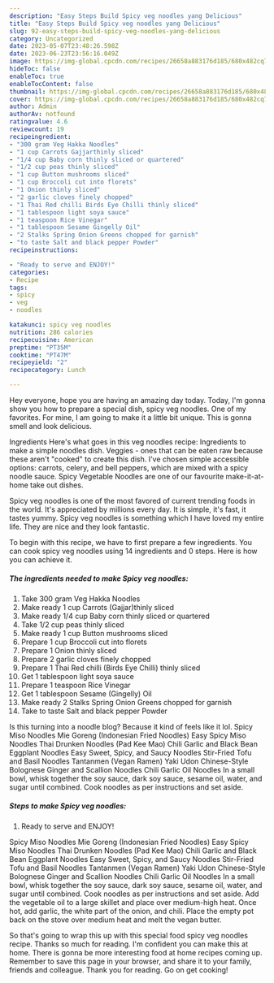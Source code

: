 ```yaml
---
description: "Easy Steps Build Spicy veg noodles yang Delicious"
title: "Easy Steps Build Spicy veg noodles yang Delicious"
slug: 92-easy-steps-build-spicy-veg-noodles-yang-delicious
category: Uncategorized
date: 2023-05-07T23:48:26.598Z
date: 2023-06-23T23:56:16.049Z
image: https://img-global.cpcdn.com/recipes/26658a883176d185/680x482cq70/spicy-veg-noodles-recipe-main-photo.jpg
hideToc: false
enableToc: true
enableTocContent: false
thumbnail: https://img-global.cpcdn.com/recipes/26658a883176d185/680x482cq70/spicy-veg-noodles-recipe-main-photo.jpg
cover: https://img-global.cpcdn.com/recipes/26658a883176d185/680x482cq70/spicy-veg-noodles-recipe-main-photo.jpg
author: Admin
authorAv: notfound
ratingvalue: 4.6
reviewcount: 19
recipeingredient:
- "300 gram Veg Hakka Noodles"
- "1 cup Carrots Gajjarthinly sliced"
- "1/4 cup Baby corn thinly sliced or quartered"
- "1/2 cup peas thinly sliced"
- "1 cup Button mushrooms sliced"
- "1 cup Broccoli cut into florets"
- "1 Onion thinly sliced"
- "2 garlic cloves finely chopped"
- "1 Thai Red chilli Birds Eye Chilli thinly sliced"
- "1 tablespoon light soya sauce"
- "1 teaspoon Rice Vinegar"
- "1 tablespoon Sesame Gingelly Oil"
- "2 Stalks Spring Onion Greens chopped for garnish"
- "to taste Salt and black pepper Powder"
recipeinstructions:

- "Ready to serve and ENJOY!"
categories:
- Recipe
tags:
- spicy
- veg
- noodles

katakunci: spicy veg noodles 
nutrition: 286 calories
recipecuisine: American
preptime: "PT35M"
cooktime: "PT47M"
recipeyield: "2"
recipecategory: Lunch

---
```



Hey everyone, hope you are having an amazing day today. Today, I'm gonna show you how to prepare a special dish, spicy veg noodles. One of my favorites. For mine, I am going to make it a little bit unique. This is gonna smell and look delicious.

Ingredients Here&#39;s what goes in this veg noodles recipe: Ingredients to make a simple noodles dish. Veggies - ones that can be eaten raw because these aren&#39;t &#34;cooked&#34; to create this dish. I&#39;ve chosen simple accessible options: carrots, celery, and bell peppers, which are mixed with a spicy noodle sauce. Spicy Vegetable Noodles are one of our favourite make-it-at-home take out dishes.

Spicy veg noodles is one of the most favored of current trending foods in the world. It's appreciated by millions every day. It is simple, it's fast, it tastes yummy. Spicy veg noodles is something which I have loved my entire life. They are nice and they look fantastic.


To begin with this recipe, we have to first prepare a few ingredients. You can cook spicy veg noodles using 14 ingredients and 0 steps. Here is how you can achieve it.

<!--inarticleads1-->

##### The ingredients needed to make Spicy veg noodles:

1. Take 300 gram Veg Hakka Noodles
1. Make ready 1 cup Carrots (Gajjar)thinly sliced
1. Make ready 1/4 cup Baby corn thinly sliced or quartered
1. Take 1/2 cup peas thinly sliced
1. Make ready 1 cup Button mushrooms sliced
1. Prepare 1 cup Broccoli cut into florets
1. Prepare 1 Onion thinly sliced
1. Prepare 2 garlic cloves finely chopped
1. Prepare 1 Thai Red chilli (Birds Eye Chilli) thinly sliced
1. Get 1 tablespoon light soya sauce
1. Prepare 1 teaspoon Rice Vinegar
1. Get 1 tablespoon Sesame (Gingelly) Oil
1. Make ready 2 Stalks Spring Onion Greens chopped for garnish
1. Take to taste Salt and black pepper Powder


Is this turning into a noodle blog? Because it kind of feels like it lol. Spicy Miso Noodles Mie Goreng (Indonesian Fried Noodles) Easy Spicy Miso Noodles Thai Drunken Noodles (Pad Kee Mao) Chili Garlic and Black Bean Eggplant Noodles Easy Sweet, Spicy, and Saucy Noodles Stir-Fried Tofu and Basil Noodles Tantanmen (Vegan Ramen) Yaki Udon Chinese-Style Bolognese Ginger and Scallion Noodles Chili Garlic Oil Noodles In a small bowl, whisk together the soy sauce, dark soy sauce, sesame oil, water, and sugar until combined. Cook noodles as per instructions and set aside. 

<!--inarticleads2-->

##### Steps to make Spicy veg noodles:


1. Ready to serve and ENJOY!

Spicy Miso Noodles Mie Goreng (Indonesian Fried Noodles) Easy Spicy Miso Noodles Thai Drunken Noodles (Pad Kee Mao) Chili Garlic and Black Bean Eggplant Noodles Easy Sweet, Spicy, and Saucy Noodles Stir-Fried Tofu and Basil Noodles Tantanmen (Vegan Ramen) Yaki Udon Chinese-Style Bolognese Ginger and Scallion Noodles Chili Garlic Oil Noodles In a small bowl, whisk together the soy sauce, dark soy sauce, sesame oil, water, and sugar until combined. Cook noodles as per instructions and set aside. Add the vegetable oil to a large skillet and place over medium-high heat. Once hot, add garlic, the white part of the onion, and chili. Place the empty pot back on the stove over medium heat and melt the vegan butter. 

So that's going to wrap this up with this special food spicy veg noodles recipe. Thanks so much for reading. I'm confident you can make this at home. There is gonna be more interesting food at home recipes coming up. Remember to save this page in your browser, and share it to your family, friends and colleague. Thank you for reading. Go on get cooking!

